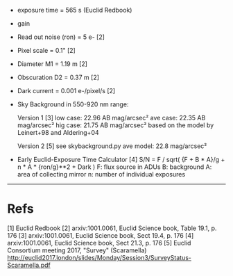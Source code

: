 - exposure time = 565 s (Euclid Redbook)
- gain
- Read out noise (ron) = 5 e- [2]
- Pixel scale = 0.1" [2]
- Diameter M1 = 1.19 m [2]
- Obscuration D2 = 0.37 m [2]
- Dark current = 0.001 e-/pixel/s [2]
- Sky Background in 550-920 nm range: 

	Version 1 [3]
		low case: 22.96 AB mag/arcsec²
		ave case: 22.35 AB mag/arcsec²
		hig case: 21.75 AB mag/arcsec²
	based on the model by Leinert+98 and Aldering+04

	Version 2 [5]
		see skybackground.py
		ave model: 22.8 mag/arcsec²

- Early Euclid-Exposure Time Calculator [4]
	S/N = F / sqrt( {F + B * A}/g + n * A * {ron/g}**2 + Dark )
		F: flux source in ADUs
		B: background
		A: area of collecting mirror
		n: number of individual exposures

------------------------------------------

# Refs

[1] Euclid Redbook
[2] arxiv:1001.0061, Euclid Science book, Table 19.1, p. 176
[3] arxiv:1001.0061, Euclid Science book, Sect 19.4, p. 176
[4] arxiv:1001.0061, Euclid Science book, Sect 21.3, p. 176
[5] Euclid Consortium meeting 2017, "Survey" (Scaramella) http://euclid2017.london/slides/Monday/Session3/SurveyStatus-Scaramella.pdf
